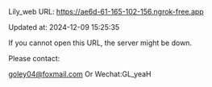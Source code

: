 Lily_web URL: https://ae6d-61-165-102-156.ngrok-free.app

Updated at: 2024-12-09 15:25:35

If you cannot open this URL, the server might be down.

Please contact: 

goley04@foxmail.com Or Wechat:GL_yeaH